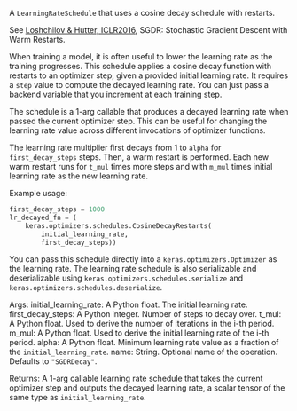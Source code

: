 A `LearningRateSchedule` that uses a cosine decay schedule with restarts.

See [Loshchilov & Hutter, ICLR2016](https://arxiv.org/abs/1608.03983),
SGDR: Stochastic Gradient Descent with Warm Restarts.

When training a model, it is often useful to lower the learning rate as
the training progresses. This schedule applies a cosine decay function with
restarts to an optimizer step, given a provided initial learning rate.
It requires a `step` value to compute the decayed learning rate. You can
just pass a backend variable that you increment at each training step.

The schedule is a 1-arg callable that produces a decayed learning
rate when passed the current optimizer step. This can be useful for changing
the learning rate value across different invocations of optimizer functions.

The learning rate multiplier first decays
from 1 to `alpha` for `first_decay_steps` steps. Then, a warm
restart is performed. Each new warm restart runs for `t_mul` times more
steps and with `m_mul` times initial learning rate as the new learning rate.

Example usage:
```python
first_decay_steps = 1000
lr_decayed_fn = (
    keras.optimizers.schedules.CosineDecayRestarts(
        initial_learning_rate,
        first_decay_steps))
```

You can pass this schedule directly into a `keras.optimizers.Optimizer`
as the learning rate. The learning rate schedule is also serializable and
deserializable using `keras.optimizers.schedules.serialize` and
`keras.optimizers.schedules.deserialize`.

Args:
    initial_learning_rate: A Python float. The initial learning rate.
    first_decay_steps: A Python integer. Number of steps to decay over.
    t_mul: A Python float. Used to derive the number of iterations in
        the i-th period.
    m_mul: A Python float. Used to derive the initial learning rate of
        the i-th period.
    alpha: A Python float. Minimum learning rate value as a fraction of
        the `initial_learning_rate`.
    name: String. Optional name of the operation. Defaults to
        `"SGDRDecay"`.

Returns:
    A 1-arg callable learning rate schedule that takes the current optimizer
    step and outputs the decayed learning rate, a scalar tensor of the
    same type as `initial_learning_rate`.
